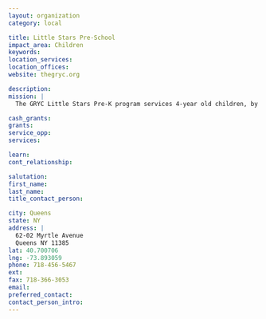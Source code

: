 ```yaml
---
layout: organization
category: local

title: Little Stars Pre-School
impact_area: Children
keywords: 
location_services: 
location_offices: 
website: thegryc.org

description: 
mission: |
  The GRYC Little Stars Pre-K program services 4-year old children, by providing NYS mandated Universal Pre-Kindergarten.Currently, we have four classrooms and three sessions for a total of 9 UPK classes and 162 children.The classes have approximately 18 students each. We teach children according to developmentally appropriate practices as mandated by the NYC DOE Pre-Kindergarten Performance Standards. We focus on promoting the development of the children cognitively (academically), physically, emotionally and socially. To achieve these goals, we follow the Creative Curriculum for Pre-School by Dodge, Colker and Heronman, in a carefully planned environment. Literacy is a part of our learning environment. Multi-cultural and multi-lingual children come together and learn English through play and social interaction, without pressure. We lay the foundation for all their future learning.

cash_grants: 
grants: 
service_opp: 
services: 

learn: 
cont_relationship: 

salutation: 
first_name: 
last_name: 
title_contact_person: 

city: Queens
state: NY
address: |
  62-02 Myrtle Avenue    
  Queens NY 11385
lat: 40.700706
lng: -73.893059
phone: 718-456-5467
ext: 
fax: 718-366-3053
email: 
preferred_contact: 
contact_person_intro: 
---
```

